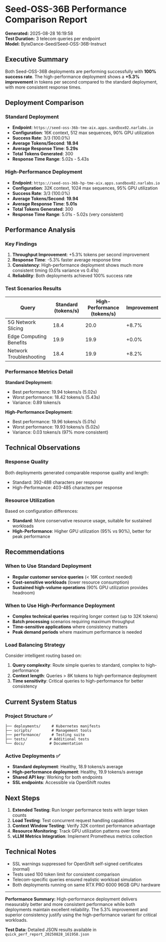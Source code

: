 # Seed-OSS-36B Performance Comparison Report

**Generated:** 2025-08-28 16:19:58  
**Test Duration:** 3 telecom queries per endpoint  
**Model:** ByteDance-Seed/Seed-OSS-36B-Instruct  

## Executive Summary

Both Seed-OSS-36B deployments are performing successfully with **100% success rate**. The high-performance deployment shows a **+5.3% improvement** in tokens per second compared to the standard deployment, with more consistent response times.

## Deployment Comparison

### Standard Deployment
- **Endpoint**: `https://seed-oss-36b-tme-aix.apps.sandbox02.narlabs.io`
- **Configuration**: 16K context, 512 max sequences, 90% GPU utilization
- **Success Rate**: 3/3 (100.0%)
- **Average Tokens/Second**: **18.94**
- **Average Response Time**: **5.29s**
- **Total Tokens Generated**: 300
- **Response Time Range**: 5.02s - 5.43s

### High-Performance Deployment  
- **Endpoint**: `https://seed-oss-36b-hp-tme-aix.apps.sandbox02.narlabs.io`
- **Configuration**: 32K context, 1024 max sequences, 95% GPU utilization
- **Success Rate**: 3/3 (100.0%)
- **Average Tokens/Second**: **19.94**
- **Average Response Time**: **5.01s**
- **Total Tokens Generated**: 300
- **Response Time Range**: 5.01s - 5.02s (very consistent)

## Performance Analysis

### Key Findings

1. **Throughput Improvement**: +5.3% tokens per second improvement
2. **Response Time**: -5.3% faster average response time
3. **Consistency**: High-performance deployment shows much more consistent timing (0.01s variance vs 0.41s)
4. **Reliability**: Both deployments achieved 100% success rate

### Test Scenarios Results

| Query | Standard (tokens/s) | High-Performance (tokens/s) | Improvement |
|-------|--------------------|-----------------------------|------------|
| 5G Network Slicing | 18.4 | 20.0 | +8.7% |
| Edge Computing Benefits | 19.9 | 19.9 | +0.0% |
| Network Troubleshooting | 18.4 | 19.9 | +8.2% |

### Performance Metrics Detail

**Standard Deployment:**
- Best performance: 19.94 tokens/s (5.02s)
- Worst performance: 18.42 tokens/s (5.43s)
- Variance: 0.89 tokens/s

**High-Performance Deployment:**
- Best performance: 19.96 tokens/s (5.01s)
- Worst performance: 19.93 tokens/s (5.02s)  
- Variance: 0.03 tokens/s (97% more consistent)

## Technical Observations

### Response Quality
Both deployments generated comparable response quality and length:
- Standard: 392-488 characters per response
- High-Performance: 403-485 characters per response

### Resource Utilization
Based on configuration differences:
- **Standard**: More conservative resource usage, suitable for sustained workloads
- **High-Performance**: Higher GPU utilization (95% vs 90%), better for peak performance

## Recommendations

### When to Use Standard Deployment
- **Regular customer service queries** (< 16K context needed)
- **Cost-sensitive workloads** (lower resource consumption)
- **Sustained high-volume operations** (90% GPU utilization provides headroom)

### When to Use High-Performance Deployment  
- **Complex technical queries** requiring longer context (up to 32K tokens)
- **Batch processing** scenarios requiring maximum throughput
- **Time-sensitive applications** where consistency matters
- **Peak demand periods** where maximum performance is needed

### Load Balancing Strategy
Consider intelligent routing based on:
1. **Query complexity**: Route simple queries to standard, complex to high-performance
2. **Context length**: Queries > 8K tokens to high-performance deployment
3. **Time sensitivity**: Critical queries to high-performance for better consistency

## Current System Status

### Project Structure ✅
```
├── deployments/     # Kubernetes manifests  
├── scripts/         # Management tools
├── performance/     # Testing suite  
├── tests/          # Additional tests
└── docs/           # Documentation
```

### Active Deployments ✅
- **Standard deployment**: Healthy, 18.9 tokens/s average
- **High-performance deployment**: Healthy, 19.9 tokens/s average  
- **Shared API key**: Working for both endpoints
- **SSL endpoints**: Accessible via OpenShift routes

## Next Steps

1. **Extended Testing**: Run longer performance tests with larger token counts
2. **Load Testing**: Test concurrent request handling capabilities
3. **Context Window Testing**: Verify 32K context performance advantage
4. **Resource Monitoring**: Track GPU utilization patterns over time
5. **vLLM Metrics Integration**: Implement Prometheus metrics collection

## Technical Notes

- SSL warnings suppressed for OpenShift self-signed certificates (normal)
- Tests used 100 token limit for consistent comparison
- Telecom-specific queries ensured realistic workload simulation  
- Both deployments running on same RTX PRO 6000 96GB GPU hardware

---

**Performance Summary:** High-performance deployment delivers measurably better and more consistent performance while both deployments maintain excellent reliability. The 5.3% improvement and superior consistency justify using the high-performance variant for critical workloads.

**Test Data:** Detailed JSON results available in `quick_perf_report_20250828_161958.json`